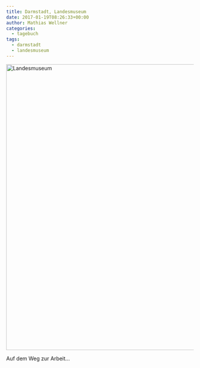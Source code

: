```yaml
---
title: Darmstadt, Landesmuseum
date: 2017-01-19T08:26:33+00:00
author: Mathias Wellner
categories:
  - tagebuch
tags:
  - darmstadt
  - landesmuseum
---
```

<a data-flickr-embed="true"  href="https://www.flickr.com/photos/mwellner/32231977764/in/dateposted-public/" title="Landesmuseum"><img src="https://c1.staticflickr.com/3/2792/32231977764_caa58868d4_b.jpg" width="1024" height="768" alt="Landesmuseum"></a>
<script async src="//embedr.flickr.com/assets/client-code.js" charset="utf-8"></script>
Auf dem Weg zur Arbeit&#8230;
